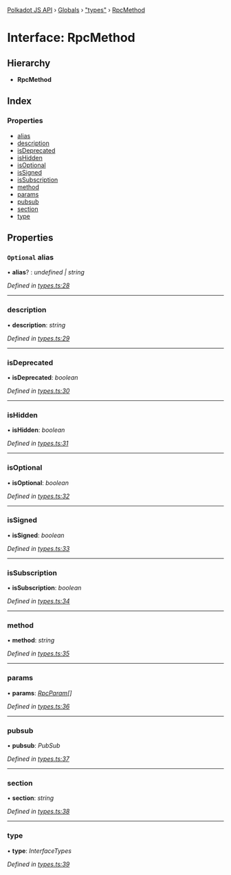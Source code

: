 [Polkadot JS API](../README.md) › [Globals](../globals.md) › ["types"](../modules/_types_.md) › [RpcMethod](_types_.rpcmethod.md)

# Interface: RpcMethod

## Hierarchy

* **RpcMethod**

## Index

### Properties

* [alias](_types_.rpcmethod.md#optional-alias)
* [description](_types_.rpcmethod.md#description)
* [isDeprecated](_types_.rpcmethod.md#isdeprecated)
* [isHidden](_types_.rpcmethod.md#ishidden)
* [isOptional](_types_.rpcmethod.md#isoptional)
* [isSigned](_types_.rpcmethod.md#issigned)
* [isSubscription](_types_.rpcmethod.md#issubscription)
* [method](_types_.rpcmethod.md#method)
* [params](_types_.rpcmethod.md#params)
* [pubsub](_types_.rpcmethod.md#pubsub)
* [section](_types_.rpcmethod.md#section)
* [type](_types_.rpcmethod.md#type)

## Properties

### `Optional` alias

• **alias**? : *undefined | string*

*Defined in [types.ts:28](https://github.com/polkadot-js/api/blob/188363d407/packages/type-jsonrpc/src/types.ts#L28)*

___

###  description

• **description**: *string*

*Defined in [types.ts:29](https://github.com/polkadot-js/api/blob/188363d407/packages/type-jsonrpc/src/types.ts#L29)*

___

###  isDeprecated

• **isDeprecated**: *boolean*

*Defined in [types.ts:30](https://github.com/polkadot-js/api/blob/188363d407/packages/type-jsonrpc/src/types.ts#L30)*

___

###  isHidden

• **isHidden**: *boolean*

*Defined in [types.ts:31](https://github.com/polkadot-js/api/blob/188363d407/packages/type-jsonrpc/src/types.ts#L31)*

___

###  isOptional

• **isOptional**: *boolean*

*Defined in [types.ts:32](https://github.com/polkadot-js/api/blob/188363d407/packages/type-jsonrpc/src/types.ts#L32)*

___

###  isSigned

• **isSigned**: *boolean*

*Defined in [types.ts:33](https://github.com/polkadot-js/api/blob/188363d407/packages/type-jsonrpc/src/types.ts#L33)*

___

###  isSubscription

• **isSubscription**: *boolean*

*Defined in [types.ts:34](https://github.com/polkadot-js/api/blob/188363d407/packages/type-jsonrpc/src/types.ts#L34)*

___

###  method

• **method**: *string*

*Defined in [types.ts:35](https://github.com/polkadot-js/api/blob/188363d407/packages/type-jsonrpc/src/types.ts#L35)*

___

###  params

• **params**: *[RpcParam](_types_.rpcparam.md)[]*

*Defined in [types.ts:36](https://github.com/polkadot-js/api/blob/188363d407/packages/type-jsonrpc/src/types.ts#L36)*

___

###  pubsub

• **pubsub**: *PubSub*

*Defined in [types.ts:37](https://github.com/polkadot-js/api/blob/188363d407/packages/type-jsonrpc/src/types.ts#L37)*

___

###  section

• **section**: *string*

*Defined in [types.ts:38](https://github.com/polkadot-js/api/blob/188363d407/packages/type-jsonrpc/src/types.ts#L38)*

___

###  type

• **type**: *InterfaceTypes*

*Defined in [types.ts:39](https://github.com/polkadot-js/api/blob/188363d407/packages/type-jsonrpc/src/types.ts#L39)*
